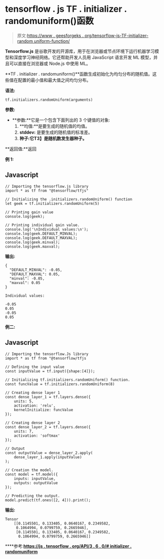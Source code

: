 # tensorflow . js TF . initializer . randomuniform()函数

> 原文:[https://www . geesforgeks . org/tensorflow-js-TF-initializer-random uniform-function/](https://www.geeksforgeeks.org/tensorflow-js-tf-initializers-randomuniform-function/)

**Tensorflow.js** 是谷歌开发的开源库，用于在浏览器或节点环境下运行机器学习模型和深度学习神经网络。它还帮助开发人员用 JavaScript 语言开发 ML 模型，并且可以直接在浏览器或 Node.js 中使用 ML。

**TF . initializer . randomuniform()**函数生成初始化为均匀分布的随机值。这些值在配置的最小值和最大值之间均匀分布。

**语法:**

```
tf.initializers.randomUniform(arguments)
```

**参数:**

*   **参数:**它是一个包含下面列出的 3 个键值的对象:
    1.  **均值:**是要生成的随机值的均值。
    2.  **stddev:** 是要生成的随机值的标准差。
    3.  **种子:**它**T3】是随机数发生器种子。**

**返回值:**返回

****例 1:****

## **Javascript**

```
// Importing the tensorflow.js library
import * as tf from "@tensorflow/tfjs"

// Initializing the .initializers.randomUniform() function
let geek = tf.initializers.randomUniform(5)

// Printing gain value
console.log(geek);

// Printing individual gain value.
console.log('\nIndividual values:\n');
console.log(geek.DEFAULT_MINVAL);
console.log(geek.DEFAULT_MAXVAL);
console.log(geek.minval);
console.log(geek.maxval);
```

****输出:****

```
{
  "DEFAULT_MINVAL": -0.05,
  "DEFAULT_MAXVAL": 0.05,
  "minval": -0.05,
  "maxval": 0.05
}

Individual values:

-0.05
0.05
-0.05
0.05
```

****例二:****

## **Javascript**

```
// Importing the tensorflow.Js library
import * as tf from "@tensorflow/tfjs

// Defining the input value
const inputValue = tf.input({shape:[4]});

// Initializing tf.initializers.randomUniform() function.
const funcValue = tf.initializers.randomUniform(8)

// Creating dense layer 1
const dense_layer_1 = tf.layers.dense({
    units: 5,
    activation: 'relu',
    kernelInitialize: funcValue
});

// Creating dense layer 2
const dense_layer_2 = tf.layers.dense({
    units: 7,
    activation: 'softmax'
});

// Output
const outputValue = dense_layer_2.apply(
    dense_layer_1.apply(inputValue)
);

// Creation the model.
const model = tf.model({
    inputs: inputValue,
    outputs: outputValue
});

// Predicting the output.
model.predict(tf.ones([2, 4])).print();
```

****输出:****

```
Tensor
    [[0.1145501, 0.133405, 0.0640167, 0.2349582, 
     0.1064994, 0.0799759, 0.2665946],
     [0.1145501, 0.133405, 0.0640167, 0.2349582, 
      0.1064994, 0.0799759, 0.2665946]]
```

****参考:**[**https://js . tensorflow . org/API/3 . 6 . 0/# initializer . randomuniform**](https://js.tensorflow.org/api/3.6.0/#initializers.randomUniform)**